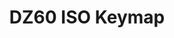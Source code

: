 ---
layout: layouts/keymapdb_entry.njk
OS: []
keymap_author: tarnjotsingh
firmware: QMK
hasHomeRowMods: False
hasLetterOnThumb: False
hasVerticalCombos: False
keymap_image: https://i.imgur.com/UV0t6aL.png
imageDate: idk
keyCount: 62
keyboard: DZ60
baseLayouts: ["QWERTY"]
languages: ['English']
layerCount: 3
title: "DZ60 ISO Keymap"
isSplit: False
stagger: row
summary: 
keymap_url: https://github.com/tarnjotsingh/qmk_firmware/tree/master/keyboards/dz60/keymaps/tarnjotsingh
writeup: https://github.com/tarnjotsingh/qmk_firmware/tree/master/keyboards/dz60/keymaps/tarnjotsingh/readme.md
---